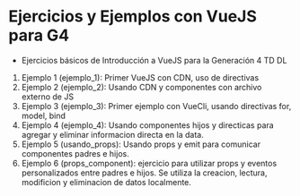 # Ejercicios y Ejemplos con VueJS para G4

- Ejercicios básicos de Introducción a VueJS para la Generación 4 TD DL

1. Ejemplo 1 (ejemplo_1): Primer VueJS con CDN, uso de directivas
2. Ejemplo 2 (ejemplo_2): Usando CDN y componentes con archivo externo de JS
3. Ejemplo 3 (ejemplo_3): Primer ejemplo con VueCli, usando directivas for, model, bind
4. Ejemplo 4 (ejemplo_4): Usando componentes hijos y directicas para agregar y eliminar informacion directa en la data.
5. Ejemplo 5 (usando_props): Usando props y emit para comunicar componentes padres e hijos. 
6. Ejemplo 6 (props_component): ejercicio para utilizar props y eventos personalizados entre padres e hijos. Se utiliza la creacion, lectura, modificion y eliminacion de datos localmente. 


